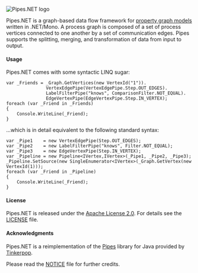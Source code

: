 ![Pipes.NET logo](/ahzf/pipes.NET/raw/master/doc/pipes.NET-logo.png)

Pipes.NET is a graph-based data flow framework for [property graph models](http://github.com/tinkerpop/gremlin/wiki/Defining-a-Property-Graph)
written in .NET/Mono. A process graph is composed of a set of process vertices connected to one another by a set of communication edges.
Pipes supports the splitting, merging, and transformation of data from input to output.

#### Usage

Pipes.NET comes with some syntactic LINQ sugar:

    var _Friends = _Graph.GetVertices(new VertexId("1")).
                   VertexEdgePipe(VertexEdgePipe.Step.OUT_EDGES).
                   LabelFilterPipe("knows", ComparisonFilter.NOT_EQUAL).
                   EdgeVertexPipe(EdgeVertexPipe.Step.IN_VERTEX);
    foreach (var _Friend in _Friends)
    {
        Console.WriteLine(_Friend);
    }

...which is in detail equivalent to the following standard syntax:

    var _Pipe1    = new VertexEdgePipe(Step.OUT_EDGES);
    var _Pipe2    = new LabelFilterPipe("knows", Filter.NOT_EQUAL);
    var _Pipe3    = new EdgeVertexPipe(Step.IN_VERTEX);
    var _Pipeline = new Pipeline<IVertex,IVertex>(_Pipe1, _Pipe2, _Pipe3);
    _Pipeline.SetSource(new SingleEnumerator<IVertex>(_Graph.GetVertex(new VertexId(1)));
    foreach (var _Friend in _Pipeline)
    {
        Console.WriteLine(_Friend);
    }

#### License

Pipes.NET is released under the [Apache License 2.0](http://www.apache.org/licenses/LICENSE-2.0). For details see the [LICENSE](/ahzf/pipes.NET/blob/master/LICENSE) file.

#### Acknowledgments

Pipes.NET is a reimplementation of the [Pipes](http://github.com/tinkerpop/pipes) library for Java provided by [Tinkerpop](http://tinkerpop.com).

Please read the [NOTICE](/ahzf/pipes.NET/blob/master/NOTICE) file for further credits.
